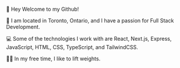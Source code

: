 👋 Hey Welcome to my Github!

🌆 I am located in Toronto, Ontario, and I have a passion for Full Stack Development.

💻 Some of the technologies I work with are React, Next.js, Express, JavaScript, HTML, CSS, TypeScript, and TailwindCSS.

🏋️‍♂️ In my free time, I like to lift weights.

<!--
**AzizRahmanSWE/AzizRahmanSWE** is a ✨ _special_ ✨ repository because its `README.md` (this file) appears on your GitHub profile.

Here are some ideas to get you started:

- 🔭 I’m currently working on ...
- 🌱 I’m currently learning ...
- 👯 I’m looking to collaborate on ...
- 🤔 I’m looking for help with ...
- 💬 Ask me about ...
- 📫 How to reach me: ...
- 😄 Pronouns: ...
- ⚡ Fun fact: ...
-->
